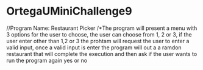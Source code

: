 # OrtegaUMiniChallenge9
//Program Name: Restaurant Picker
/*The program will present a menu with 3 options for the user to choose, the user can choose from 1, 2 or 3, if the user enter other than 1,2 or 3
the prohtam will request the user to enter a valid input, once a valid input is enter the program will out a a ramdon restaurant that will complete
the execution and then ask if the user wants to run the program again yes or no 
